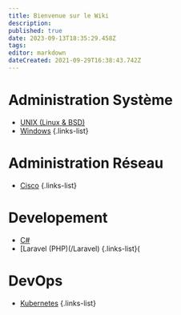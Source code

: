 ```yaml
---
title: Bienvenue sur le Wiki
description: 
published: true
date: 2023-09-13T18:35:29.458Z
tags: 
editor: markdown
dateCreated: 2021-09-29T16:38:43.742Z
---
```


# Administration Système
- [UNIX (Linux & BSD)](/UNIX)
- [Windows](/Windows)
{.links-list}
# Administration Réseau
- [Cisco](/Cisco)
{.links-list}

# Developement
- [C#](/CSharp)
- [Laravel (PHP)(/Laravel)
{.links-list}(

# DevOps
- [Kubernetes](/Kubernetes)
{.links-list}